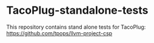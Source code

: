 # TacoPlug-standalone-tests

This repository contains stand alone tests for TacoPlug: https://github.com/tpops/llvm-project-csp
